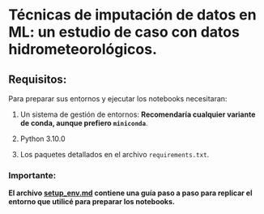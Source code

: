 # Técnicas de imputación de datos en ML: un estudio de caso con datos hidrometeorológicos.

## Requisitos:

Para preparar sus entornos y ejecutar los notebooks necesitaran:

1. Un sistema de gestión de entornos: **Recomendaría cualquier variante de conda, aunque prefiero ```miniconda```**.

2. Python 3.10.0

3. Los paquetes detallados en el archivo ```requirements.txt```.

### Importante:

**El archivo [setup_env.md](/setup_env.md) contiene una guía paso a paso para replicar el entorno que utilicé para preparar los notebooks.**

